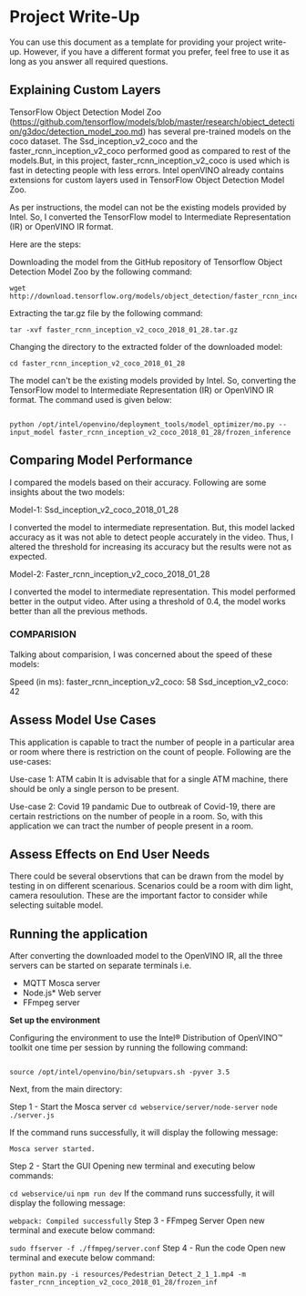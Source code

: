 # Project Write-Up

You can use this document as a template for providing your project write-up. However, if you
have a different format you prefer, feel free to use it as long as you answer all required
questions.

## Explaining Custom Layers

TensorFlow Object Detection Model Zoo (https://github.com/tensorflow/models/blob/master/research/object_detection/g3doc/detection_model_zoo.md) has several pre-trained models on the coco dataset. The Ssd_inception_v2_coco and the faster_rcnn_inception_v2_coco performed good as compared to rest of the models.But, in this project, faster_rcnn_inception_v2_coco is used which is fast in detecting people with less errors. 
Intel openVINO already contains extensions for custom layers used in TensorFlow Object Detection Model Zoo.

As per instructions, the model can not be the existing models provided by Intel. So, I converted the TensorFlow model to Intermediate Representation (IR) or OpenVINO IR format.

Here are the steps: 

Downloading the model from the GitHub repository of Tensorflow Object Detection Model Zoo by the following command:

```
wget http://download.tensorflow.org/models/object_detection/faster_rcnn_inception_v2_coco_2018_01_28.tar.gz 
```
Extracting the tar.gz file by the following command:


```
tar -xvf faster_rcnn_inception_v2_coco_2018_01_28.tar.gz
```
Changing the directory to the extracted folder of the downloaded model:
```
cd faster_rcnn_inception_v2_coco_2018_01_28
```
The model can't be the existing models provided by Intel. So, converting the TensorFlow model to Intermediate Representation (IR) or OpenVINO IR format. The command used is given below:

```

python /opt/intel/openvino/deployment_tools/model_optimizer/mo.py --input_model faster_rcnn_inception_v2_coco_2018_01_28/frozen_inference

```
## Comparing Model Performance


I compared the models based on their accuracy. Following are some insights about the two models:

Model-1: Ssd_inception_v2_coco_2018_01_28

I converted the model to intermediate representation. But, this model lacked accuracy as it was not able to detect people accurately in the video. Thus, I altered the threshold for increasing its accuracy but the results were not as expected.

Model-2: Faster_rcnn_inception_v2_coco_2018_01_28

I converted the model to intermediate representation. This model performed better in the output video. After using a threshold of 0.4, the model works better than all the previous methods.

### COMPARISION

Talking about comparision, I was concerned about the speed of these models:

Speed (in ms):
faster_rcnn_inception_v2_coco: 58
Ssd_inception_v2_coco: 42


## Assess Model Use Cases

This application is capable to tract the number of people in a particular area or room where there is restriction on the count of people. Following are the use-cases:

Use-case 1: ATM cabin
It is advisable that for a single ATM machine, there should be only a single person to be present. 

Use-case 2: Covid 19 pandamic
Due to outbreak of Covid-19, there are certain restrictions on the number of people in a room. So, with this application we can tract the number of people present in a room. 

## Assess Effects on End User Needs

There could be several observtions that can be drawn from the model by testing in on  different scenarious. Scenarios could be a room with dim light, camera resoulution. These are the important factor to consider while selecting suitable model.

## Running the application

After converting the downloaded model to the OpenVINO IR, all the three servers can be started on separate terminals i.e.

- MQTT Mosca server
- Node.js* Web server
- FFmpeg server

**Set up the environment**

Configuring the environment to use the Intel® Distribution of OpenVINO™ toolkit one time per session by running the following command:
```

source /opt/intel/openvino/bin/setupvars.sh -pyver 3.5
```

Next, from the main directory:

Step 1 - Start the Mosca server
```cd webservice/server/node-server```
```node ./server.js```

If the command runs successfully, it will display the following message:

```Mosca server started.```

Step 2 - Start the GUI
Opening new terminal and executing below commands:

```cd webservice/ui```
```npm run dev```
If the command runs successfully, it will display the following message:

```webpack: Compiled successfully```
Step 3 - FFmpeg Server
Open new terminal and execute below command:

```sudo ffserver -f ./ffmpeg/server.conf```
Step 4 - Run the code
Open new terminal and execute below command:

```python main.py -i resources/Pedestrian_Detect_2_1_1.mp4 -m faster_rcnn_inception_v2_coco_2018_01_28/frozen_inf```